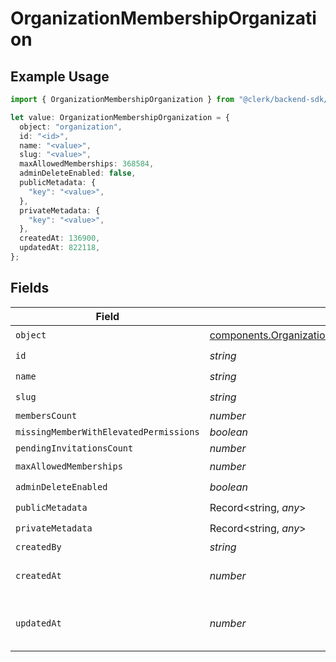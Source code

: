 # OrganizationMembershipOrganization

## Example Usage

```typescript
import { OrganizationMembershipOrganization } from "@clerk/backend-sdk/models/components";

let value: OrganizationMembershipOrganization = {
  object: "organization",
  id: "<id>",
  name: "<value>",
  slug: "<value>",
  maxAllowedMemberships: 368584,
  adminDeleteEnabled: false,
  publicMetadata: {
    "key": "<value>",
  },
  privateMetadata: {
    "key": "<value>",
  },
  createdAt: 136900,
  updatedAt: 822118,
};
```

## Fields

| Field                                                                                                                      | Type                                                                                                                       | Required                                                                                                                   | Description                                                                                                                |
| -------------------------------------------------------------------------------------------------------------------------- | -------------------------------------------------------------------------------------------------------------------------- | -------------------------------------------------------------------------------------------------------------------------- | -------------------------------------------------------------------------------------------------------------------------- |
| `object`                                                                                                                   | [components.OrganizationMembershipOrganizationObject](../../models/components/organizationmembershiporganizationobject.md) | :heavy_check_mark:                                                                                                         | N/A                                                                                                                        |
| `id`                                                                                                                       | *string*                                                                                                                   | :heavy_check_mark:                                                                                                         | N/A                                                                                                                        |
| `name`                                                                                                                     | *string*                                                                                                                   | :heavy_check_mark:                                                                                                         | N/A                                                                                                                        |
| `slug`                                                                                                                     | *string*                                                                                                                   | :heavy_check_mark:                                                                                                         | N/A                                                                                                                        |
| `membersCount`                                                                                                             | *number*                                                                                                                   | :heavy_minus_sign:                                                                                                         | N/A                                                                                                                        |
| `missingMemberWithElevatedPermissions`                                                                                     | *boolean*                                                                                                                  | :heavy_minus_sign:                                                                                                         | N/A                                                                                                                        |
| `pendingInvitationsCount`                                                                                                  | *number*                                                                                                                   | :heavy_minus_sign:                                                                                                         | N/A                                                                                                                        |
| `maxAllowedMemberships`                                                                                                    | *number*                                                                                                                   | :heavy_check_mark:                                                                                                         | N/A                                                                                                                        |
| `adminDeleteEnabled`                                                                                                       | *boolean*                                                                                                                  | :heavy_check_mark:                                                                                                         | N/A                                                                                                                        |
| `publicMetadata`                                                                                                           | Record<string, *any*>                                                                                                      | :heavy_check_mark:                                                                                                         | N/A                                                                                                                        |
| `privateMetadata`                                                                                                          | Record<string, *any*>                                                                                                      | :heavy_check_mark:                                                                                                         | N/A                                                                                                                        |
| `createdBy`                                                                                                                | *string*                                                                                                                   | :heavy_minus_sign:                                                                                                         | N/A                                                                                                                        |
| `createdAt`                                                                                                                | *number*                                                                                                                   | :heavy_check_mark:                                                                                                         | Unix timestamp of creation.<br/>                                                                                           |
| `updatedAt`                                                                                                                | *number*                                                                                                                   | :heavy_check_mark:                                                                                                         | Unix timestamp of last update.<br/>                                                                                        |